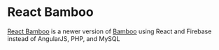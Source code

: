 # React Bamboo
[React Bamboo](https://bamboo-b04ef.web.app/) is a newer version of [Bamboo](https://github.com/tee0402/Bamboo) using React and Firebase instead of AngularJS, PHP, and MySQL
